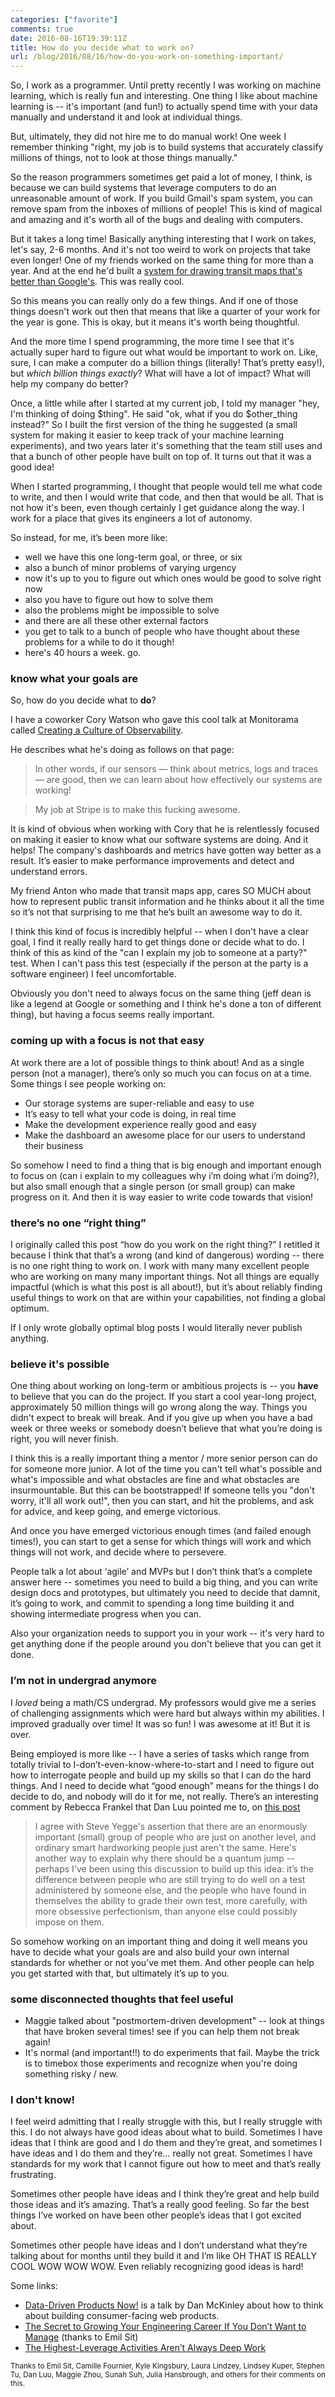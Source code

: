 ```yaml
---
categories: ["favorite"]
comments: true
date: 2016-08-16T19:39:11Z
title: How do you decide what to work on?
url: /blog/2016/08/16/how-do-you-work-on-something-important/
---
```


So, I work as a programmer. Until pretty recently I was working on
machine learning, which is really fun and interesting. One thing I like
about machine learning is -- it's important (and fun!) to actually spend
time with your data manually and understand it and look at individual
things.

But, ultimately, they did not hire me to do manual work! One week I remember
thinking "right, my job is to build systems that accurately classify millions
of things, not to look at those things manually."

So the reason programmers sometimes get paid a lot of money, I think, is
because we can build systems that leverage computers to do an
unreasonable amount of work. If you build Gmail's spam system, you can
remove spam from the inboxes of millions of people! This is kind of
magical and amazing and it's worth all of the bugs and dealing with
computers.

But it takes a long time! Basically anything interesting that I work on
takes, let's say, 2-6 months. And it's not too weird to work on projects
that take even longer! One of my friends worked on the same
thing for more than a year. And at the end he'd built a [system for drawing transit maps that's better than
Google's](https://medium.com/transit-app/transit-maps-apple-vs-google-vs-us-cb3d7cd2c362#.mt80iagen). This was really cool.

So this means you can really only do a few things. And if one of those things
doesn't work out then that means that like a quarter of your work for the year
is gone. This is okay, but it means it's worth being thoughtful.

And the more time I spend programming, the more time I see that it's actually
super hard to figure out what would be important to work on. Like, sure, I can
make a computer do a billion things (literally! That’s pretty easy!), but
*which billion things exactly*? What will have a lot of impact? What will help
my company do better?

Once, a little while after I started at my current job,
I told my manager "hey, I'm thinking of doing $thing". He said "ok, what if
you do $other_thing instead?" So I built the first version of the thing he
suggested (a small system for making it easier to keep track of your machine
learning experiments), and two years later it's something that the team still
uses and that a bunch of other people have built on top of. It turns out that
it was a good idea!

When I started programming, I thought that people would tell me what code to
write, and then I would write that code, and then that would be all. That is
not how it's been, even though certainly I get guidance along the way. I work
for a place that gives its engineers a lot of autonomy.

So instead, for me, it’s been more like:

* well we have this one long-term goal, or three, or six
* also a bunch of minor problems of varying urgency
* now it's up to you to figure out which ones would be good to solve
  right now
* also you have to figure out how to solve them
* also the problems might be impossible to solve
* and there are all these other external factors
* you get to talk to a bunch of people who have thought about these
  problems for a while to do it though!
* here's 40 hours a week. go.

### know what your goals are

So, how do you decide what to **do**?

I have a coworker Cory Watson who gave this cool talk at Monitorama
called [Creating a Culture of Observability](http://onemogin.com/observability/stripe/culture/monitoring/monitorama/creating-a-culture-of-observability.html).

He describes what he's doing as follows on that page:

> In other words, if our sensors — think about metrics, logs and traces —
are good, then we can learn about how effectively our systems are
working!

> My job at Stripe is to make this fucking awesome. 

It is kind of obvious when working with Cory that he is relentlessly focused
on making it easier to know what our software systems are doing. And it helps!
The company's dashboards and metrics have gotten way better as a result. It’s
easier to make performance improvements and detect and understand errors.

My friend Anton who made that transit maps app, cares SO MUCH about how to
represent public transit information and he thinks about it all the time so
it’s not that surprising to me that he’s built an awesome way to do it.

I think this kind of focus is incredibly helpful -- when I don't have a clear
goal, I find it really really hard to get things done or decide what to do. I
think of this as kind of the "can I explain my job to someone at a party?"
test. When I can't pass this test (especially if the person at the party is a
software engineer) I feel uncomfortable.

Obviously you don't need to always focus on the same thing (jeff dean is
like a legend at Google or something and I think he's done a ton of
different thing), but having a focus seems really important.

### coming up with a focus is not that easy

At work there are a lot of possible things to think about! And as a single
person (not a manager), there’s only so much you can focus on at a time. Some
things I see people working on:

* Our storage systems are super-reliable and easy to use
* It’s easy to tell what your code is doing, in real time
* Make the development experience really good and easy
* Make the dashboard an awesome place for our users to understand their business

So somehow I need to find a thing that is big enough and important enough to
focus on (can i explain to my colleagues why i’m doing what i’m doing?), but
also small enough that a single person (or small group) can make progress on
it. And then it is way easier to write code towards that vision!

### there’s no one “right thing”

I originally called this post “how do you work on the right thing?” I retitled
it because I think that that’s a wrong (and kind of dangerous) wording --
there is no one right thing to work on. I work with many many excellent people
who are working on many many important things. Not all things are equally
impactful (which is what this post is all about!), but it’s about reliably
finding useful things to work on that are within your capabilities, not
finding a global optimum.

If I only wrote globally optimal blog posts I would literally never publish
anything.

### believe it's possible

One thing about working on long-term or ambitious projects is -- you **have**
to believe that you can do the project. If you start a cool year-long project,
approximately 50 million things will go wrong along the way. Things you didn't
expect to break will break. And if you give up when you have a bad week or
three weeks or somebody doesn’t believe that what you’re doing is right, you
will never finish.

I think this is a really important thing a mentor / more senior person
can do for someone more junior. A lot of the time you can't
tell what's possible and what's impossible and what obstacles are fine and
what obstacles are insurmountable. But this can be
bootstrapped! If someone tells you "don't worry, it'll all work out!",
then you can start, and hit the problems, and ask for advice, and keep
going, and emerge victorious.

And once you have emerged victorious enough times (and failed enough
times!), you can start to get a sense for which things will work and
which things will not work, and decide where to persevere.

People talk a lot about ‘agile’ and MVPs but I don’t think that’s a complete
answer here -- sometimes you need to build a big thing, and you can write
design docs and prototypes, but ultimately you need to decide that damnit,
it’s going to work, and commit to spending a long time building it and showing
intermediate progress when you can.

Also your organization needs to support you in your work -- it's very hard to
get anything done if the people around you don't believe that you can get it
done.

### I’m not in undergrad anymore

I *loved* being a math/CS undergrad. My professors would give me a series of
challenging assignments which were hard but always within my abilities. I
improved gradually over time! It was so fun! I was awesome at it! But it is
over.

Being employed is more like -- I have a series of tasks which range from
totally trivial to I-don’t-even-know-where-to-start and I need to figure out
how to interrogate people and build up my skills so that I can do the hard
things. And I need to decide what “good enough” means for the things I do
decide to do, and nobody will do it for me, not really. There’s an interesting
comment by Rebecca Frankel that Dan Luu pointed me to, on
[this post](http://steve-yegge.blogspot.ca/2008/06/done-and-gets-things-smart.html)

> I agree with Steve Yegge's assertion that there are an enormously important
> (small) group of people who are just on another level, and ordinary smart
> hardworking people just aren't the same. Here's another way to explain why
> there should be a quantum jump -- perhaps I've been using this discussion to
> build up this idea: it’s the difference between people who are still trying
> to do well on a test administered by someone else, and the people who have
> found in themselves the ability to grade their own test, more carefully,
> with more obsessive perfectionism, than anyone else could possibly impose on
> them.

So somehow working on an important thing and doing it well means you have to
decide what your goals are and also build your own internal standards for
whether or not you’ve met them. And other people can help you get started with
that, but ultimately it’s up to you.

### some disconnected thoughts that feel useful

* Maggie talked about "postmortem-driven development" -- look at things that have broken several times! see if you can help them not break again!
* It's normal (and important!!) to do experiments that fail. Maybe the trick is to timebox those experiments and recognize when you're doing something risky / new.

### I don't know!

I feel weird admitting that I really struggle with this, but I really struggle
with this. I do not always have good ideas about what to build. Sometimes I
have ideas that I think are good and I do them and they’re great, and
sometimes I have ideas and I do them and they’re… really not great. Sometimes
I have standards for my work that I cannot figure out how to meet and that’s
really frustrating.

Sometimes other people have ideas and I think they’re great and help build
those ideas and it’s amazing. That’s a really good feeling. So far the best
things I’ve worked on have been other people’s ideas that I got excited about.

Sometimes other people have ideas and I don’t understand what they’re talking
about for months until they build it and I’m like OH THAT IS REALLY COOL WOW
WOW WOW. Even reliably recognizing good ideas is hard!

Some links:

* [Data-Driven Products Now!](http://mcfunley.com/data-driven-products-now) is a talk by Dan McKinley about how to think about building consumer-facing web products.
* [The Secret to Growing Your Engineering Career If You Don’t Want to Manage](http://www.theeffectiveengineer.com/blog/secret-to-growing-software-engineering-career) (thanks to Emil Sit)
* [The Highest-Leverage Activities Aren’t Always Deep Work](http://www.theeffectiveengineer.com/blog/high-leverage-work-isnt-always-deep)

<small>
Thanks to Emil Sit, Camille Fournier, Kyle Kingsbury, Laura Lindzey, Lindsey Kuper, Stephen Tu, Dan Luu,
Maggie Zhou, Sunah Suh, Julia Hansbrough, and others for their comments on this.
</small>
